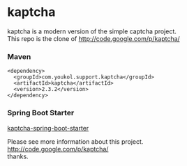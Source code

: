 # kaptcha
kaptcha is a modern version of the simple captcha project.   
This repo is the clone of http://code.google.com/p/kaptcha/

### Maven
```
<dependency>
  <groupId>com.youkol.support.kaptcha</groupId>
  <artifactId>kaptcha</artifactId>
  <version>2.3.2</version>
</dependency>
```

### Spring Boot Starter
[kaptcha-spring-boot-starter](https://github.com/youkol/kaptcha-spring-boot-starter)

Please see more information about this project.  
http://code.google.com/p/kaptcha/  
thanks.
